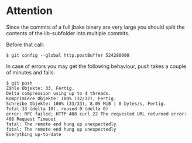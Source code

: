 # Attention

Since the commits of a full jbake binary are very large you should split the contents of the lib-subfolder into multiple commits.

Before that call:
``` 
$ git config --global http.postBuffer 524288000 
``` 

In case of errors you may get the following behaviour, push takes a couple of minutes and fails:
``` 
$ git push
Zähle Objekte: 33, Fertig.
Delta compression using up to 4 threads.
Komprimiere Objekte: 100% (32/32), Fertig.
Schreibe Objekte: 100% (33/33), 8.05 MiB | 0 bytes/s, Fertig.
Total 33 (delta 10), reused 0 (delta 0)
error: RPC failed; HTTP 408 curl 22 The requested URL returned error: 408 Request Timeout
fatal: The remote end hung up unexpectedly
fatal: The remote end hung up unexpectedly
Everything up-to-date
``` 
